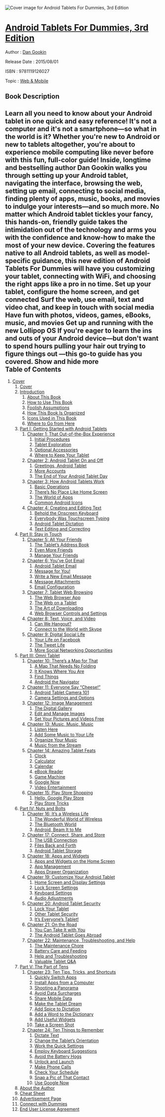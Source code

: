 ![Cover image for Android Tablets For Dummies, 3rd Edition](https://imgdetail.ebookreading.net/cover/cover/web_mobile/EB9781119126027.jpg)

[Android Tablets For Dummies, 3rd Edition](https://ebookreading.net/view/book/Android+Tablets+For+Dummies%2C+3rd+Edition-EB9781119126027_1.html "Android Tablets For Dummies, 3rd Edition")
====================================================================================================================

Author : [Dan Gookin](https://ebookreading.net/search/author/Dan+Gookin)

Release Date : 2015/08/01

ISBN : 9781119126027

Topic : [Web & Mobile](https://ebookreading.net/search/category/web-mobile)

Book Description
-----------------

 Learn all you need to know about your Android tablet in one quick and easy reference!
It's not a computer and it's not a smartphone—so what in the world is it? Whether you're new to Android or new to tablets altogether, you're about to experience mobile computing like never before with this fun, full-color guide! Inside, longtime and bestselling author Dan Gookin walks you through setting up your Android tablet, navigating the interface, browsing the web, setting up email, connecting to social media, finding plenty of apps, music, books, and movies to indulge your interests—and so much more.
No matter which Android tablet tickles your fancy, this hands-on, friendly guide takes the intimidation out of the technology and arms you with the confidence and know-how to make the most of your new device. Covering the features native to all Android tablets, as well as model-specific guidance, this new edition of Android Tablets For Dummies will have you customizing your tablet, connecting with WiFi, and choosing the right apps like a pro in no time.
Set up your tablet, configure the home screen, and get connected
Surf the web, use email, text and video chat, and keep in touch with social media
Have fun with photos, videos, games, eBooks, music, and movies
Get up and running with the new Lollipop OS
If you're eager to learn the ins and outs of your Android device—but don't want to spend hours pulling your hair out trying to figure things out —this go-to guide has you covered.
        Show and hide more                
Table of Contents
-----------------

1. [Cover](https://ebookreading.net/view/book/Android+Tablets+For+Dummies%2C+3rd+Edition-EB9781119126027_1.html)
    1. [Cover](https://ebookreading.net/view/book/Android+Tablets+For+Dummies%2C+3rd+Edition-EB9781119126027_1.html)
    1. [Introduction](https://ebookreading.net/view/book/Android+Tablets+For+Dummies%2C+3rd+Edition-EB9781119126027_4.html)
        1. [About This Book](https://ebookreading.net/view/book/Android+Tablets+For+Dummies%2C+3rd+Edition-EB9781119126027_4.html#h2-1)
        1. [How to Use This Book](https://ebookreading.net/view/book/Android+Tablets+For+Dummies%2C+3rd+Edition-EB9781119126027_4.html#h2-2)
        1. [Foolish Assumptions](https://ebookreading.net/view/book/Android+Tablets+For+Dummies%2C+3rd+Edition-EB9781119126027_4.html#h2-3)
        1. [How This Book Is Organized](https://ebookreading.net/view/book/Android+Tablets+For+Dummies%2C+3rd+Edition-EB9781119126027_4.html#h2-4)
        1. [Icons Used in This Book](https://ebookreading.net/view/book/Android+Tablets+For+Dummies%2C+3rd+Edition-EB9781119126027_4.html#h2-5)
        1. [Where to Go from Here](https://ebookreading.net/view/book/Android+Tablets+For+Dummies%2C+3rd+Edition-EB9781119126027_4.html#h2-6)
    1. [Part I: Getting Started with Android Tablets](https://ebookreading.net/view/book/Android+Tablets+For+Dummies%2C+3rd+Edition-EB9781119126027_5.html)
        1. [Chapter 1: That Out-of-the-Box Experience](https://ebookreading.net/view/book/Android+Tablets+For+Dummies%2C+3rd+Edition-EB9781119126027_6.html)
            1. [Initial Procedures](https://ebookreading.net/view/book/Android+Tablets+For+Dummies%2C+3rd+Edition-EB9781119126027_6.html#h2-1)
            1. [Tablet Exploration](https://ebookreading.net/view/book/Android+Tablets+For+Dummies%2C+3rd+Edition-EB9781119126027_6.html#h2-2)
            1. [Optional Accessories](https://ebookreading.net/view/book/Android+Tablets+For+Dummies%2C+3rd+Edition-EB9781119126027_6.html#h2-3)
            1. [Where to Keep Your Tablet](https://ebookreading.net/view/book/Android+Tablets+For+Dummies%2C+3rd+Edition-EB9781119126027_6.html#h2-4)
        1. [Chapter 2: Android Tablet On and Off](https://ebookreading.net/view/book/Android+Tablets+For+Dummies%2C+3rd+Edition-EB9781119126027_7.html)
            1. [Greetings, Android Tablet](https://ebookreading.net/view/book/Android+Tablets+For+Dummies%2C+3rd+Edition-EB9781119126027_7.html#h2-1)
            1. [More Accounts](https://ebookreading.net/view/book/Android+Tablets+For+Dummies%2C+3rd+Edition-EB9781119126027_7.html#h2-2)
            1. [The End of Your Android Tablet Day](https://ebookreading.net/view/book/Android+Tablets+For+Dummies%2C+3rd+Edition-EB9781119126027_7.html#h2-3)
        1. [Chapter 3: How Android Tablets Work](https://ebookreading.net/view/book/Android+Tablets+For+Dummies%2C+3rd+Edition-EB9781119126027_8.html)
            1. [Basic Operations](https://ebookreading.net/view/book/Android+Tablets+For+Dummies%2C+3rd+Edition-EB9781119126027_8.html#h2-1)
            1. [There’s No Place Like Home Screen](https://ebookreading.net/view/book/Android+Tablets+For+Dummies%2C+3rd+Edition-EB9781119126027_8.html#h2-2)
            1. [The World of Apps](https://ebookreading.net/view/book/Android+Tablets+For+Dummies%2C+3rd+Edition-EB9781119126027_8.html#h2-3)
            1. [Common Android Icons](https://ebookreading.net/view/book/Android+Tablets+For+Dummies%2C+3rd+Edition-EB9781119126027_8.html#h2-4)
        1. [Chapter 4: Creating and Editing Text](https://ebookreading.net/view/book/Android+Tablets+For+Dummies%2C+3rd+Edition-EB9781119126027_9.html)
            1. [Behold the Onscreen Keyboard](https://ebookreading.net/view/book/Android+Tablets+For+Dummies%2C+3rd+Edition-EB9781119126027_9.html#h2-1)
            1. [Everybody Was Touchscreen Typing](https://ebookreading.net/view/book/Android+Tablets+For+Dummies%2C+3rd+Edition-EB9781119126027_9.html#h2-2)
            1. [Android Tablet Dictation](https://ebookreading.net/view/book/Android+Tablets+For+Dummies%2C+3rd+Edition-EB9781119126027_9.html#h2-3)
            1. [Text Editing and Correcting](https://ebookreading.net/view/book/Android+Tablets+For+Dummies%2C+3rd+Edition-EB9781119126027_9.html#h2-4)
    1. [Part II: Stay in Touch](https://ebookreading.net/view/book/Android+Tablets+For+Dummies%2C+3rd+Edition-EB9781119126027_10.html)
        1. [Chapter 5: All Your Friends](https://ebookreading.net/view/book/Android+Tablets+For+Dummies%2C+3rd+Edition-EB9781119126027_11.html)
            1. [The Tablet’s Address Book](https://ebookreading.net/view/book/Android+Tablets+For+Dummies%2C+3rd+Edition-EB9781119126027_11.html#h2-1)
            1. [Even More Friends](https://ebookreading.net/view/book/Android+Tablets+For+Dummies%2C+3rd+Edition-EB9781119126027_11.html#h2-2)
            1. [Manage Your Friends](https://ebookreading.net/view/book/Android+Tablets+For+Dummies%2C+3rd+Edition-EB9781119126027_11.html#h2-3)
        1. [Chapter 6: You’ve Got Email](https://ebookreading.net/view/book/Android+Tablets+For+Dummies%2C+3rd+Edition-EB9781119126027_12.html)
            1. [Android Tablet Email](https://ebookreading.net/view/book/Android+Tablets+For+Dummies%2C+3rd+Edition-EB9781119126027_12.html#h2-1)
            1. [Message for You!](https://ebookreading.net/view/book/Android+Tablets+For+Dummies%2C+3rd+Edition-EB9781119126027_12.html#h2-2)
            1. [Write a New Email Message](https://ebookreading.net/view/book/Android+Tablets+For+Dummies%2C+3rd+Edition-EB9781119126027_12.html#h2-3)
            1. [Message Attachments](https://ebookreading.net/view/book/Android+Tablets+For+Dummies%2C+3rd+Edition-EB9781119126027_12.html#h2-4)
            1. [Email Configuration](https://ebookreading.net/view/book/Android+Tablets+For+Dummies%2C+3rd+Edition-EB9781119126027_12.html#h2-5)
        1. [Chapter 7: Tablet Web Browsing](https://ebookreading.net/view/book/Android+Tablets+For+Dummies%2C+3rd+Edition-EB9781119126027_13.html)
            1. [The Web Browser App](https://ebookreading.net/view/book/Android+Tablets+For+Dummies%2C+3rd+Edition-EB9781119126027_13.html#h2-1)
            1. [The Web on a Tablet](https://ebookreading.net/view/book/Android+Tablets+For+Dummies%2C+3rd+Edition-EB9781119126027_13.html#h2-2)
            1. [The Art of Downloading](https://ebookreading.net/view/book/Android+Tablets+For+Dummies%2C+3rd+Edition-EB9781119126027_13.html#h2-3)
            1. [Web Browser Controls and Settings](https://ebookreading.net/view/book/Android+Tablets+For+Dummies%2C+3rd+Edition-EB9781119126027_13.html#h2-4)
        1. [Chapter 8: Text, Voice, and Video](https://ebookreading.net/view/book/Android+Tablets+For+Dummies%2C+3rd+Edition-EB9781119126027_14.html)
            1. [Can We Hangout?](https://ebookreading.net/view/book/Android+Tablets+For+Dummies%2C+3rd+Edition-EB9781119126027_14.html#h2-1)
            1. [Connect to the World with Skype](https://ebookreading.net/view/book/Android+Tablets+For+Dummies%2C+3rd+Edition-EB9781119126027_14.html#h2-2)
        1. [Chapter 9: Digital Social Life](https://ebookreading.net/view/book/Android+Tablets+For+Dummies%2C+3rd+Edition-EB9781119126027_15.html)
            1. [Your Life on Facebook](https://ebookreading.net/view/book/Android+Tablets+For+Dummies%2C+3rd+Edition-EB9781119126027_15.html#h2-1)
            1. [The Tweet Life](https://ebookreading.net/view/book/Android+Tablets+For+Dummies%2C+3rd+Edition-EB9781119126027_15.html#h2-2)
            1. [More Social Networking Opportunities](https://ebookreading.net/view/book/Android+Tablets+For+Dummies%2C+3rd+Edition-EB9781119126027_15.html#h2-3)
    1. [Part III: Omni Tablet](https://ebookreading.net/view/book/Android+Tablets+For+Dummies%2C+3rd+Edition-EB9781119126027_16.html)
        1. [Chapter 10: There’s a Map for That](https://ebookreading.net/view/book/Android+Tablets+For+Dummies%2C+3rd+Edition-EB9781119126027_17.html)
            1. [A Map That Needs No Folding](https://ebookreading.net/view/book/Android+Tablets+For+Dummies%2C+3rd+Edition-EB9781119126027_17.html#h2-1)
            1. [It Knows Where You Are](https://ebookreading.net/view/book/Android+Tablets+For+Dummies%2C+3rd+Edition-EB9781119126027_17.html#h2-2)
            1. [Find Things](https://ebookreading.net/view/book/Android+Tablets+For+Dummies%2C+3rd+Edition-EB9781119126027_17.html#h2-3)
            1. [Android the Navigator](https://ebookreading.net/view/book/Android+Tablets+For+Dummies%2C+3rd+Edition-EB9781119126027_17.html#h2-4)
        1. [Chapter 11: Everyone Say “Cheese!”](https://ebookreading.net/view/book/Android+Tablets+For+Dummies%2C+3rd+Edition-EB9781119126027_18.html)
            1. [Android Tablet Camera 101](https://ebookreading.net/view/book/Android+Tablets+For+Dummies%2C+3rd+Edition-EB9781119126027_18.html#h2-1)
            1. [Camera Settings and Options](https://ebookreading.net/view/book/Android+Tablets+For+Dummies%2C+3rd+Edition-EB9781119126027_18.html#h2-2)
        1. [Chapter 12: Image Management](https://ebookreading.net/view/book/Android+Tablets+For+Dummies%2C+3rd+Edition-EB9781119126027_19.html)
            1. [The Digital Gallery](https://ebookreading.net/view/book/Android+Tablets+For+Dummies%2C+3rd+Edition-EB9781119126027_19.html#h2-1)
            1. [Edit and Manage Images](https://ebookreading.net/view/book/Android+Tablets+For+Dummies%2C+3rd+Edition-EB9781119126027_19.html#h2-2)
            1. [Set Your Pictures and Videos Free](https://ebookreading.net/view/book/Android+Tablets+For+Dummies%2C+3rd+Edition-EB9781119126027_19.html#h2-3)
        1. [Chapter 13: Music, Music, Music](https://ebookreading.net/view/book/Android+Tablets+For+Dummies%2C+3rd+Edition-EB9781119126027_20.html)
            1. [Listen Here](https://ebookreading.net/view/book/Android+Tablets+For+Dummies%2C+3rd+Edition-EB9781119126027_20.html#h2-1)
            1. [Add Some Music to Your Life](https://ebookreading.net/view/book/Android+Tablets+For+Dummies%2C+3rd+Edition-EB9781119126027_20.html#h2-2)
            1. [Organize Your Music](https://ebookreading.net/view/book/Android+Tablets+For+Dummies%2C+3rd+Edition-EB9781119126027_20.html#h2-3)
            1. [Music from the Stream](https://ebookreading.net/view/book/Android+Tablets+For+Dummies%2C+3rd+Edition-EB9781119126027_20.html#h2-4)
        1. [Chapter 14: Amazing Tablet Feats](https://ebookreading.net/view/book/Android+Tablets+For+Dummies%2C+3rd+Edition-EB9781119126027_21.html)
            1. [Clock](https://ebookreading.net/view/book/Android+Tablets+For+Dummies%2C+3rd+Edition-EB9781119126027_21.html#h2-1)
            1. [Calculator](https://ebookreading.net/view/book/Android+Tablets+For+Dummies%2C+3rd+Edition-EB9781119126027_21.html#h2-2)
            1. [Calendar](https://ebookreading.net/view/book/Android+Tablets+For+Dummies%2C+3rd+Edition-EB9781119126027_21.html#h2-3)
            1. [eBook Reader](https://ebookreading.net/view/book/Android+Tablets+For+Dummies%2C+3rd+Edition-EB9781119126027_21.html#h2-4)
            1. [Game Machine](https://ebookreading.net/view/book/Android+Tablets+For+Dummies%2C+3rd+Edition-EB9781119126027_21.html#h2-5)
            1. [Google Now](https://ebookreading.net/view/book/Android+Tablets+For+Dummies%2C+3rd+Edition-EB9781119126027_21.html#h2-6)
            1. [Video Entertainment](https://ebookreading.net/view/book/Android+Tablets+For+Dummies%2C+3rd+Edition-EB9781119126027_21.html#h2-7)
        1. [Chapter 15: Play Store Shopping](https://ebookreading.net/view/book/Android+Tablets+For+Dummies%2C+3rd+Edition-EB9781119126027_22.html)
            1. [Hello, Google Play Store](https://ebookreading.net/view/book/Android+Tablets+For+Dummies%2C+3rd+Edition-EB9781119126027_22.html#h2-1)
            1. [Play Store Tricks](https://ebookreading.net/view/book/Android+Tablets+For+Dummies%2C+3rd+Edition-EB9781119126027_22.html#h2-2)
    1. [Part IV: Nuts and Bolts](https://ebookreading.net/view/book/Android+Tablets+For+Dummies%2C+3rd+Edition-EB9781119126027_23.html)
        1. [Chapter 16: It’s a Wireless Life](https://ebookreading.net/view/book/Android+Tablets+For+Dummies%2C+3rd+Edition-EB9781119126027_24.html)
            1. [The Wonderful World of Wireless](https://ebookreading.net/view/book/Android+Tablets+For+Dummies%2C+3rd+Edition-EB9781119126027_24.html#h2-1)
            1. [The Bluetooth World](https://ebookreading.net/view/book/Android+Tablets+For+Dummies%2C+3rd+Edition-EB9781119126027_24.html#h2-2)
            1. [Android, Beam It to Me](https://ebookreading.net/view/book/Android+Tablets+For+Dummies%2C+3rd+Edition-EB9781119126027_24.html#h2-3)
        1. [Chapter 17: Connect, Share, and Store](https://ebookreading.net/view/book/Android+Tablets+For+Dummies%2C+3rd+Edition-EB9781119126027_25.html)
            1. [The USB Connection](https://ebookreading.net/view/book/Android+Tablets+For+Dummies%2C+3rd+Edition-EB9781119126027_25.html#h2-1)
            1. [Files Back and Forth](https://ebookreading.net/view/book/Android+Tablets+For+Dummies%2C+3rd+Edition-EB9781119126027_25.html#h2-2)
            1. [Android Tablet Storage](https://ebookreading.net/view/book/Android+Tablets+For+Dummies%2C+3rd+Edition-EB9781119126027_25.html#h2-3)
        1. [Chapter 18: Apps and Widgets](https://ebookreading.net/view/book/Android+Tablets+For+Dummies%2C+3rd+Edition-EB9781119126027_26.html)
            1. [Apps and Widgets on the Home Screen](https://ebookreading.net/view/book/Android+Tablets+For+Dummies%2C+3rd+Edition-EB9781119126027_26.html#h2-1)
            1. [App Management](https://ebookreading.net/view/book/Android+Tablets+For+Dummies%2C+3rd+Edition-EB9781119126027_26.html#h2-2)
            1. [Apps Drawer Organization](https://ebookreading.net/view/book/Android+Tablets+For+Dummies%2C+3rd+Edition-EB9781119126027_26.html#h2-3)
        1. [Chapter 19: Customize Your Android Tablet](https://ebookreading.net/view/book/Android+Tablets+For+Dummies%2C+3rd+Edition-EB9781119126027_27.html)
            1. [Home Screen and Display Settings](https://ebookreading.net/view/book/Android+Tablets+For+Dummies%2C+3rd+Edition-EB9781119126027_27.html#h2-1)
            1. [Lock Screen Settings](https://ebookreading.net/view/book/Android+Tablets+For+Dummies%2C+3rd+Edition-EB9781119126027_27.html#h2-2)
            1. [Keyboard Settings](https://ebookreading.net/view/book/Android+Tablets+For+Dummies%2C+3rd+Edition-EB9781119126027_27.html#h2-3)
            1. [Audio Adjustments](https://ebookreading.net/view/book/Android+Tablets+For+Dummies%2C+3rd+Edition-EB9781119126027_27.html#h2-4)
        1. [Chapter 20: Android Tablet Security](https://ebookreading.net/view/book/Android+Tablets+For+Dummies%2C+3rd+Edition-EB9781119126027_28.html)
            1. [Lock Your Tablet](https://ebookreading.net/view/book/Android+Tablets+For+Dummies%2C+3rd+Edition-EB9781119126027_28.html#h2-1)
            1. [Other Tablet Security](https://ebookreading.net/view/book/Android+Tablets+For+Dummies%2C+3rd+Edition-EB9781119126027_28.html#h2-2)
            1. [It’s Everyone’s Tablet!](https://ebookreading.net/view/book/Android+Tablets+For+Dummies%2C+3rd+Edition-EB9781119126027_28.html#h2-3)
        1. [Chapter 21: On the Road](https://ebookreading.net/view/book/Android+Tablets+For+Dummies%2C+3rd+Edition-EB9781119126027_29.html)
            1. [You Can Take It with You](https://ebookreading.net/view/book/Android+Tablets+For+Dummies%2C+3rd+Edition-EB9781119126027_29.html#h2-1)
            1. [The Android Tablet Goes Abroad](https://ebookreading.net/view/book/Android+Tablets+For+Dummies%2C+3rd+Edition-EB9781119126027_29.html#h2-2)
        1. [Chapter 22: Maintenance, Troubleshooting, and Help](https://ebookreading.net/view/book/Android+Tablets+For+Dummies%2C+3rd+Edition-EB9781119126027_30.html)
            1. [The Maintenance Chore](https://ebookreading.net/view/book/Android+Tablets+For+Dummies%2C+3rd+Edition-EB9781119126027_30.html#h2-1)
            1. [Battery Care and Feeding](https://ebookreading.net/view/book/Android+Tablets+For+Dummies%2C+3rd+Edition-EB9781119126027_30.html#h2-2)
            1. [Help and Troubleshooting](https://ebookreading.net/view/book/Android+Tablets+For+Dummies%2C+3rd+Edition-EB9781119126027_30.html#h2-3)
            1. [Valuable Tablet Q&amp;A](https://ebookreading.net/view/book/Android+Tablets+For+Dummies%2C+3rd+Edition-EB9781119126027_30.html#h2-4)
    1. [Part V: The Part of Tens](https://ebookreading.net/view/book/Android+Tablets+For+Dummies%2C+3rd+Edition-EB9781119126027_31.html)
        1. [Chapter 23: Ten Tips, Tricks, and Shortcuts](https://ebookreading.net/view/book/Android+Tablets+For+Dummies%2C+3rd+Edition-EB9781119126027_32.html)
            1. [Quickly Switch Apps](https://ebookreading.net/view/book/Android+Tablets+For+Dummies%2C+3rd+Edition-EB9781119126027_32.html#h2-1)
            1. [Install Apps from a Computer](https://ebookreading.net/view/book/Android+Tablets+For+Dummies%2C+3rd+Edition-EB9781119126027_32.html#h2-2)
            1. [Shooting a Panorama](https://ebookreading.net/view/book/Android+Tablets+For+Dummies%2C+3rd+Edition-EB9781119126027_32.html#h2-3)
            1. [Avoid Data Surcharges](https://ebookreading.net/view/book/Android+Tablets+For+Dummies%2C+3rd+Edition-EB9781119126027_32.html#h2-4)
            1. [Share Mobile Data](https://ebookreading.net/view/book/Android+Tablets+For+Dummies%2C+3rd+Edition-EB9781119126027_32.html#h2-5)
            1. [Make the Tablet Dream](https://ebookreading.net/view/book/Android+Tablets+For+Dummies%2C+3rd+Edition-EB9781119126027_32.html#h2-6)
            1. [Add Spice to Dictation](https://ebookreading.net/view/book/Android+Tablets+For+Dummies%2C+3rd+Edition-EB9781119126027_32.html#h2-7)
            1. [Add a Word to the Dictionary](https://ebookreading.net/view/book/Android+Tablets+For+Dummies%2C+3rd+Edition-EB9781119126027_32.html#h2-8)
            1. [Add Useful Widgets](https://ebookreading.net/view/book/Android+Tablets+For+Dummies%2C+3rd+Edition-EB9781119126027_32.html#h2-9)
            1. [Take a Screen Shot](https://ebookreading.net/view/book/Android+Tablets+For+Dummies%2C+3rd+Edition-EB9781119126027_32.html#h2-10)
        1. [Chapter 24: Ten Things to Remember](https://ebookreading.net/view/book/Android+Tablets+For+Dummies%2C+3rd+Edition-EB9781119126027_33.html)
            1. [Dictate Text](https://ebookreading.net/view/book/Android+Tablets+For+Dummies%2C+3rd+Edition-EB9781119126027_33.html#h2-1)
            1. [Change the Tablet’s Orientation](https://ebookreading.net/view/book/Android+Tablets+For+Dummies%2C+3rd+Edition-EB9781119126027_33.html#h2-2)
            1. [Work the Quick Settings](https://ebookreading.net/view/book/Android+Tablets+For+Dummies%2C+3rd+Edition-EB9781119126027_33.html#h2-3)
            1. [Employ Keyboard Suggestions](https://ebookreading.net/view/book/Android+Tablets+For+Dummies%2C+3rd+Edition-EB9781119126027_33.html#h2-4)
            1. [Avoid the Battery Hogs](https://ebookreading.net/view/book/Android+Tablets+For+Dummies%2C+3rd+Edition-EB9781119126027_33.html#h2-5)
            1. [Unlock and Launch](https://ebookreading.net/view/book/Android+Tablets+For+Dummies%2C+3rd+Edition-EB9781119126027_33.html#h2-6)
            1. [Make Phone Calls](https://ebookreading.net/view/book/Android+Tablets+For+Dummies%2C+3rd+Edition-EB9781119126027_33.html#h2-7)
            1. [Check Your Schedule](https://ebookreading.net/view/book/Android+Tablets+For+Dummies%2C+3rd+Edition-EB9781119126027_33.html#h2-8)
            1. [Snap a Pic of That Contact](https://ebookreading.net/view/book/Android+Tablets+For+Dummies%2C+3rd+Edition-EB9781119126027_33.html#h2-9)
            1. [Use Google Now](https://ebookreading.net/view/book/Android+Tablets+For+Dummies%2C+3rd+Edition-EB9781119126027_33.html#h2-10)
    1. [About the Author](https://ebookreading.net/view/book/Android+Tablets+For+Dummies%2C+3rd+Edition-EB9781119126027_34.html)
    1. [Cheat Sheet](https://ebookreading.net/view/book/Android+Tablets+For+Dummies%2C+3rd+Edition-EB9781119126027_35.html)
    1. [Advertisement Page](https://ebookreading.net/view/book/Android+Tablets+For+Dummies%2C+3rd+Edition-EB9781119126027_36.html)
    1. [Connect with Dummies](https://ebookreading.net/view/book/Android+Tablets+For+Dummies%2C+3rd+Edition-EB9781119126027_37.html)
    1. [End User License Agreement](https://ebookreading.net/view/book/Android+Tablets+For+Dummies%2C+3rd+Edition-EB9781119126027_38.html)
